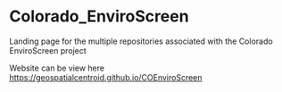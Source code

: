 # Colorado_EnviroScreen
Landing page for the multiple repositories associated with the Colorado EnviroScreen project 

Website can be view here 
https://geospatialcentroid.github.io/COEnviroScreen
